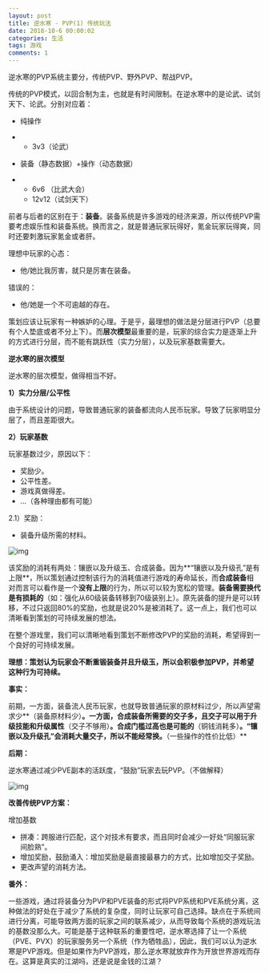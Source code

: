 ```yaml
---
layout: post
title: 逆水寒 - PVP(1) 传统玩法
date: 2018-10-6 00:00:02
categories: 生活
tags: 游戏
comments: 1
---
```




逆水寒的PVP系统主要分，传统PVP、野外PVP、帮战PVP。

传统的PVP模式，以回合制为主，也就是有时间限制。在逆水寒中的是论武、试剑天下、论武。分别对应着：

- 纯操作

- - 3v3（论武）

- 装备（静态数据）+操作（动态数据）

- - 6v6 （比武大会）
  - 12v12（试剑天下）

前者与后者的区别在于：**装备**。装备系统是许多游戏的经济来源，所以传统PVP需要考虑娱乐性和装备系统。换而言之，就是普通玩家玩得好，氪金玩家玩得爽，同时还要刺激玩家氪金或者肝。

理想中玩家的心态：

- 他/她比我厉害，就只是厉害在装备。

错误的：

- 他/她是一个不可逾越的存在。

策划应该让玩家有一种嫉妒的心理。于是乎，最理想的做法是分层进行PVP（总要有个人垫底或者不分上下）。而**层次模型**最重要的是，玩家的综合实力是逐渐上升的方式进行分层，而不能有跳跃性（实力分层），以及玩家基数需要大。



**逆水寒的层次模型**

逆水寒的层次模型，做得相当不好。

**1）实力分层/公平性**

由于系统设计的问题，导致普通玩家的装备都流向人民币玩家。导致了玩家明显分层了，而且差距很大。

**2）玩家基数**

玩家基数过少，原因以下：

- 奖励少。
- 公平性差。
- 游戏真做得差。
- ...（各种理由都有可能）



2.1）奖励：

- 装备升级所需的材料。

![img](https://pic3.zhimg.com/80/v2-4166441ad9e9ae854d69ed3726d5b074_hd.jpg)

该奖励的消耗有两处：镶嵌以及升级玉、合成装备。因为**“镶嵌以及升级孔”是有上限**，所以策划通过控制该行为的消耗值进行游戏的寿命延长，而**合成装备**相对而言可以看作是一个**没有上限**的行为，所以可以较为宽松的管理。**装备需要换代是有损耗的**（如：强化从60级装备转移到70级装别上）。原先装备的提升是可以转移，不过只返回80%的奖励，也就是说20%是被消耗了。这一点上，我们也可以清晰看到策划的可持续发展的想法。

在整个游戏里，我们可以清晰地看到策划不断修改PVP的奖励的消耗，希望得到一个良好的可持续发展。

**理想：策划认为玩家会不断重锻装备并且升级玉，所以会积极参加PVP，并希望这种行为可持续。**

**事实：**

前期，一方面，装备流人民币玩家，也就导致普通玩家的原材料过少，所以声望需求少**（装备原材料少）**。一方面，合成装备所需要的交子多，且交子可以用于升级技能和升级属性**（交子不够用）**。合成门槛过高也是可能的**（铜钱消耗多）**。“镶嵌以及升级孔”会消耗大量交子，所以不能经常换。**（一些操作的性价比低）**

**后期：**

逆水寒通过减少PVE副本的活跃度，“鼓励”玩家去玩PVP。（不做解释）

![img](https://pic1.zhimg.com/80/v2-04e60d4c596d34adf5129d9d6f13ec5d_hd.jpg)

**改善传统PVP方案：**

增加基数

- 拼凑：跨服进行匹配，这个对技术有要求，而且同时会减少一好处“同服玩家间脸熟”。
- 增加奖励，鼓励涌入：增加奖励是最直接最暴力的方式，比如增加交子奖励。
- 更改声望的消耗方法。



**番外：**

一些游戏，通过将装备分为PVP和PVE装备的形式将PVP系统和PVE系统分离，这种做法的好处在于减少了系统的复杂度，同时让玩家可自己选择。缺点在于系统间进行分离，可能导致两方面的玩家之间的联系减少，从而导致每个系统的游戏玩法的基数没那么大。可能是基于这种联系的重要性吧，逆水寒选择了让一个系统（PVE、PVX）的玩家服务另一个系统（作为牺牲品），因此，我们可以认为逆水寒是PVP游戏。但是如果作为PVP游戏，那么逆水寒就放弃作为开放世界游戏而存在。这算是真实的江湖吗，还是说是金钱的江湖？